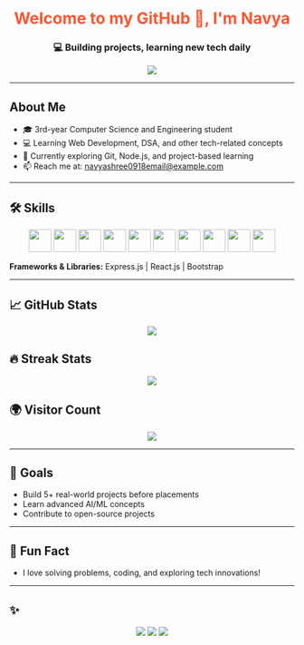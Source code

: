 <!-- Profile Header -->
<h1 align="center" style="color:#FF5733;">Welcome to my GitHub 👋, I'm Navya</h1>
<h3 align="center">💻 Building projects, learning new tech daily</h3>

<!-- Typing Animation -->
<p align="center">
  <img src="https://readme-typing-svg.herokuapp.com?size=24&color=00FF00&lines=Hello+World!+%F0%9F%8C%8E;I'm+Navya;Coding,+Learning+%26+Coffee+%E2%98%95;Where+Ideas+Come+Alive" />
</p>

---

## About Me
- 🎓 3rd-year Computer Science and Engineering student  
- 💻 Learning Web Development, DSA, and other tech-related concepts  
- 🌱 Currently exploring Git, Node.js, and project-based learning  
- 📫 Reach me at: navyashree0918email@example.com  

---

## 🛠️ Skills
<p align="center">
  <img src="https://cdn.jsdelivr.net/gh/devicons/devicon/icons/c/c-original.svg" width="40" height="40"/>
  <img src="https://cdn.jsdelivr.net/gh/devicons/devicon/icons/java/java-original.svg" width="40" height="40"/>
  <img src="https://cdn.jsdelivr.net/gh/devicons/devicon/icons/javascript/javascript-original.svg" width="40" height="40"/>
  <img src="https://cdn.jsdelivr.net/gh/devicons/devicon/icons/html5/html5-original.svg" width="40" height="40"/>
  <img src="https://cdn.jsdelivr.net/gh/devicons/devicon/icons/css3/css3-original.svg" width="40" height="40"/>
  <img src="https://cdn.jsdelivr.net/gh/devicons/devicon/icons/nodejs/nodejs-original.svg" width="40" height="40"/>
  <img src="https://cdn.jsdelivr.net/gh/devicons/devicon/icons/git/git-original.svg" width="40" height="40"/>
  <img src="https://cdn.jsdelivr.net/gh/devicons/devicon/icons/github/github-original.svg" width="40" height="40"/>
  <img src="https://cdn.jsdelivr.net/gh/devicons/devicon/icons/mysql/mysql-original.svg" width="40" height="40"/>
  <img src="https://cdn.jsdelivr.net/gh/devicons/devicon/icons/mongodb/mongodb-original.svg" width="40" height="40"/>
</p>

**Frameworks & Libraries:** Express.js | React.js | Bootstrap  

---

## 📈 GitHub Stats
<p align="center">
  <img src="https://github-readme-stats.vercel.app/api?username=Navyashree0921&show_icons=true&theme=radical" />
</p>

## 🔥 Streak Stats
<p align="center">
  <img src="https://github-readme-streak-stats.herokuapp.com/?user=Navyashree0921&theme=tokyonight" />
</p>

## 🌍 Visitor Count
<p align="center">
  <img src="https://komarev.com/ghpvc/?username=Navyashree0921&label=Profile%20Views&color=0e75b6&style=flat" />
</p>

---

## 🎯 Goals
- Build 5+ real-world projects before placements  
- Learn advanced AI/ML concepts  
- Contribute to open-source projects  

---

## 👀 Fun Fact
- I love solving problems, coding, and exploring tech innovations!  

---

## ✨ 
<p align="center">
  <img src="https://img.shields.io/badge/Code-FullStack-brightgreen?style=for-the-badge&logo=visual-studio-code" />
  <img src="https://img.shields.io/badge/Passionate-Developer-blue?style=for-the-badge&logo=github" />
  <img src="https://img.shields.io/badge/Always-Learning-orange?style=for-the-badge&logo=read-the-docs" />
</p>
